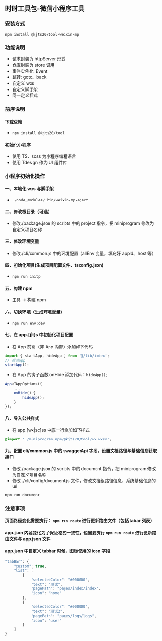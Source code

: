 ## 时时工具包-微信小程序工具

### 安装方式

```shell
npm install @kjts20/tool-weixin-mp
```

### 功能说明

-   请求封装为 httpServer 形式
-   仓库封装为 store 调用
-   事件实例化: Event
-   跳转: goto、back
-   自定义 wxs
-   自定义脚手架
-   同一定义样式

### 前序说明

#### 下载依赖

-   `npm install @kjts20/tool`

#### 初始化小程序

-   使用 TS、scss 为小程序编程语言
-   使用 Tdesign 作为 UI 组件库

### 小程序初始化操作

#### 一、本地化 wxs 与脚手架

-   `./node_modules/.bin/weixin-mp-eject`

#### 二、修改根目录（可选）

-   修改./package.json 的 scripts 中的 project 指令，把 miniprogram 修改为自定义项目名称

#### 三、修改环境变量

-   修改./cli/common.js 中的环境配置（allEnv 变量，填充好 appId、host 等）

#### 四、初始化项目(生成项目配置文件、tsconfig.json)

-   `npm run initp`

#### 五、构建 npm

-   工具 -> 构建 npm

#### 六、切换环境（生成环境变量）

-   `npm run env:dev`

#### 七、在 app.[j|t]s 中初始化项目配置

-   在 App 前面（非 App 内部）添加如下代码

```ts
import { startApp, hideApp } from '@/lib/index';
// 启动app
startApp();
```

-   在 App 的钩子函数 onHide 添加代码：`hideApp();`

```ts
App<IAppOption>({
    ...
    onHide() {
        hideApp();
    }
});
```

#### 八、导入公共样式

-   在 app.[wx|sc]ss 中底一行添加如下样式

```css
@import './miniprogram_npm/@kjts20/tool/wx.wxss';
```

#### 九、配置 cli/common.js 中的 swaggerApi 字段，设置文档路径与基础信息获取接口

-   修改./package.json 的 scripts 中的 document 指令，把 miniprogram 修改为自定义项目名称
-   修改 ./cli/config/document.js 文件，修改文档组路径信息、系统基础信息的 url

```shell
npm run document
```

### 注意事项

#### 页面路径变化需要执行： `npm run route` 进行更新路由文件（包括 tabar 列表）

#### app.json 内容变化为了保证格式一致性，也需要执行 `npm run route` 进行更新路由文件与 app.json 文件

#### app.json 中自定义 tabbar 时候，图标使用的 icon 字段

```ts
"tabBar": {
    "custom": true,
    "list": [
        {
            "selectedColor": "#000000",
            "text": "测试",
            "pagePath": "pages/index/index",
            "icon": "home"
        },
        {
            "selectedColor": "#000000",
            "text": "测试2",
            "pagePath": "pages/logs/logs",
            "icon": "user"
        }
    ]
}
```
